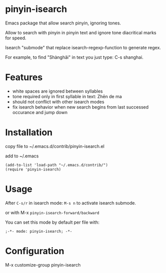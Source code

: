 # pinyin-isearch
Emacs package that allow search pinyin, ignoring tones.

Allow to search with pinyin in pinyin text and ignore tone diacritical marks for speed.

Isearch "submode" that replace isearch-regexp-function to generate regex.

For example, to find "Shànghǎi" in text you just type: C-s shanghai.

# Features
- white spaces are ignored between syllables
- tone required only in first syllable in text: Zhēn de ma
- should not conflict with other isearch modes
- fix isearch behavior when new search begins from last successed occurance and jump down


# Installation
copy file to ~/.emacs.d/contrib/pinyin-isearch.el

add to ~/.emacs

```elisp
(add-to-list 'load-path "~/.emacs.d/contrib/")
(require 'pinyin-isearch)
```

# Usage
After ```C-s/r``` in isearch mode: ```M-s n``` to activate isearch submode.

or with M-x ```pinyin-isearch-forward/backward```

You can set this mode by default per file with:

```;-*- mode: pinyin-isearch; -*-```

# Configuration
M-x customize-group pinyin-isearch
